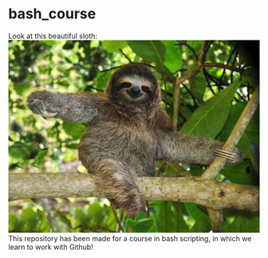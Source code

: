 # bash_course

Look at this beautiful sloth:
![alt text](https://github.com/EllenvdL/bash_course/blob/main/28SLOT-jumbo.jpg%3Fquality%3D75)
This repository has been made for a course in bash scripting, in which we learn to work with Github!


